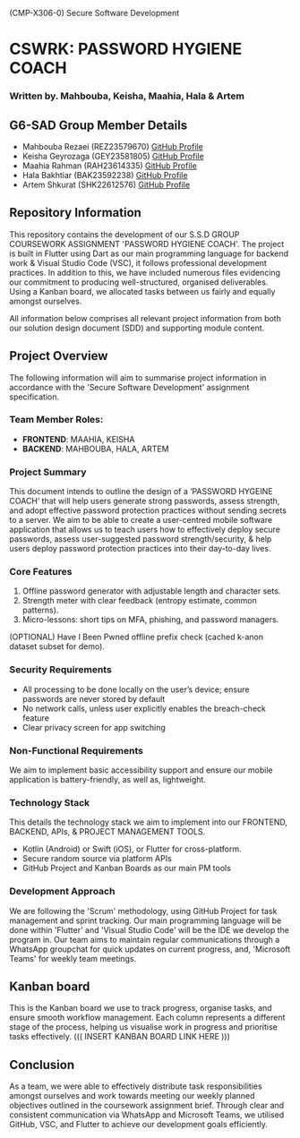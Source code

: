 (CMP-X306-0) Secure Software Development
# CSWRK: PASSWORD HYGIENE COACH
### Written by. Mahbouba, Keisha, Maahia, Hala & Artem

## G6-SAD Group Member Details
- Mahbouba Rezaei (REZ23579670) [GitHub Profile](https://github.com/M12rezaei)
- Keisha Geyrozaga (GEY23581805) [GitHub Profile](https://github.com/MOMORII)
- Maahia Rahman (RAH23614335) [GitHub Profile](https://github.com/maahiarahman)
- Hala Bakhtiar (BAK23592238) [GitHub Profile](https://github.com/BAK23592238)
- Artem Shkurat (SHK22612576) [GitHub Profile](https://github.com/ArtemShkurat)

  
## Repository Information
This repository contains the development of our S.S.D GROUP COURSEWORK ASSIGNMENT 'PASSWORD HYGIENE COACH'. The project is built in Flutter using Dart as our main programming language for backend work & Visual Studio Code (VSC), it follows professional development practices. In addition to this, we have included numerous files evidencing our commitment to producing well-structured, organised deliverables. Using a Kanban board, we allocated tasks between us fairly and equally amongst ourselves.

All information below comprises all relevant project information from both our solution design document (SDD) and supporting module content.

## Project Overview
The following information will aim to summarise project information in accordance with the 'Secure Software Development' assignment specification.

### Team Member Roles:
- **FRONTEND**: MAAHIA, KEISHA
- **BACKEND**: MAHBOUBA, HALA, ARTEM

### Project Summary
This document intends to outline the design of a ‘PASSWORD HYGEINE COACH’ that will help users generate strong passwords, assess strength, and adopt effective password protection practices without sending secrets to a server. We aim to be able to create a user-centred mobile software application that allows us to teach users how to effectively deploy secure passwords, assess user-suggested password strength/security, & help users deploy password protection practices into their day-to-day lives.

### Core Features
1. Offline password generator with adjustable length and character sets.
2. Strength meter with clear feedback (entropy estimate, common patterns).
3. Micro-lessons: short tips on MFA, phishing, and password managers.

(OPTIONAL) Have I Been Pwned offline prefix check (cached k-anon dataset subset for demo).

### Security Requirements
-	All processing to be done locally on the user’s device; ensure passwords are never stored by default
- No network calls, unless user explicitly enables the breach-check feature
- Clear privacy screen for app switching

### Non-Functional Requirements 
We aim to implement basic accessibility support and ensure our mobile application is battery-friendly, as well as, lightweight.

### Technology Stack
This details the technology stack we aim to implement into our FRONTEND, BACKEND, APIs, & PROJECT MANAGEMENT TOOLS.
-	Kotlin (Android) or Swift (iOS), or Flutter for cross-platform.
-	Secure random source via platform APIs
-	GitHub Project and Kanban Boards as our main PM tools

### Development Approach
We are following the 'Scrum' methodology, using GitHub Project for task management and sprint tracking. Our main programming language will be done within 'Flutter' and 'Visual Studio Code' will be the IDE we develop the program in. Our team aims to maintain regular communications through a WhatsApp groupchat for quick updates on current progress, and, 'Microsoft Teams' for weekly team meetings.

## Kanban board
This is the Kanban board we use to track progress, organise tasks, and ensure smooth workflow management. Each column represents a different stage of the process, helping us visualise work in progress and prioritise tasks effectively. ((( INSERT KANBAN BOARD LINK HERE )))

## Conclusion
As a team, we were able to effectively distribute task responsibilities amongst ourselves and work towards meeting our weekly planned objectives outlined in the coursework assignment brief. Through clear and consistent communication via WhatsApp and Microsoft Teams, we utilised GitHub, VSC, and Flutter to achieve our development goals efficiently.
